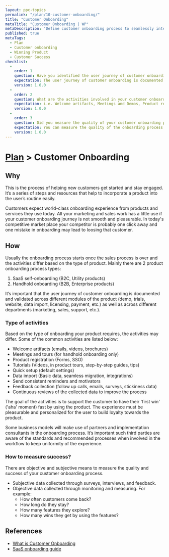 ```yaml
---
layout: ppc-topics 
permalink: "/plan/10-customer-onboarding/"
title: "Customer Onboarding"
metaTitle: "Customer Onboarding | WP"
metaDescription: "Define customer onboarding process to seamlessly integrate customers across modules such as websites, demos, trials, licensing, payments, data migrations and resource provisioning."
published: true
metaTags:
  - Plan
  - Customer onboarding
  - Winning Product
  - Customer Success
checklist: 
  -
    order: 1
    question: Have you identified the user journey of customer onboarding process?
    expectation: The user journey of customer onboarding is documented and validated across different modules of the product (demo, trials, website, data import, licensing, payment, etc.) as well as across different departments (marketing, sales, support, etc.).
    version: 1.0.0
  -
    order: 2
    question: What are the activities involved in your customer onboarding process?
    expectation: i.e. Welcome artifacts, Meetings and Demos, Product registration, Tutorials etc..
    version: 1.0.0
  -
    order: 3
    question: Did you measure the quality of your customer onboarding process?
    expectation: You can measure the quality of the onboarding process by gathering data via surveys, interviews, feedbacks etc...
    version: 1.0.0
---
```

# [Plan](../) > Customer Onboarding

## Why
This is the process of helping new customers get started and stay engaged. It’s a series of steps and resources that help to incorporate a product into the user’s routine easily.

Customers expect world-class onboarding experience from products and services they use today. All your marketing and sales work has a little use if your customer onboarding journey is not smooth and pleasurable. In today's competitive market place your competitor is probably one click away and one mistake in onboarding may lead to loosing that customer.


## How
Usually the onboarding process starts once the sales process is over and the activities differ based on the type of product. Mainly there are 2 product onboarding process types:

1. SaaS self-onboarding (B2C, Utility products)
2. Handhold onboarding (B2B, Enterprise products)

It’s important that the user journey of customer onboarding is documented and validated across different modules of the product (demo, trials, website, data import, licensing, payment, etc.) as well as across different departments (marketing, sales, support, etc.).

### Type of activities
Based on the type of onboarding your product requires, the activities may differ. Some of the common activities are listed below:
 - Welcome artifacts (emails, videos, brochures)
 - Meetings and tours (for handhold onboarding only)
 - Product registration (Forms, SSO)
 - Tutorials (Videos, in product tours, step-by-step guides, tips)
 - Quick setup (default settings)
 - Data import (Basic data, seamless migration, integrations)
 - Send consistent reminders and motivators
 - Feedback collection (follow up calls, emails, surveys, stickiness data)
 - Continuous reviews of the collected data to improve the process

The goal of the activities is to support the customer to have their 'first win' ('aha' moment) fast by using the product. The experience must be pleasurable and personalized for the user to build loyalty towards the product.

Some business models will make use of partners and implementation consultants in the onboarding process. It’s important such third parties are aware of the standards and recommended processes when involved in the workflow to keep uniformity of the experience.

### How to measure success?
There are objective and subjective means to measure the quality and success of your customer onboarding process.
 - Subjective data collected through surveys, interviews, and feedback.
 - Objective data collected through monitoring and measuring. For example:
   - How often customers come back?
   - How long do they stay?
   - How many features they explore?
   - How many wins they get by using the features?


## References
 - [What is Customer Onboarding](https://tallyfy.com/definition-customer-onboarding/)
 - [SaaS onboarding guide](https://blog.chartmogul.com/a-guide-to-saas-customer-onboarding/)
